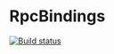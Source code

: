 # RpcBindings

[![Build status](https://ci.appveyor.com/api/projects/status/b4gb7mylto8rqq4v/branch/master?svg=true)](https://ci.appveyor.com/project/SerfzDvid/rpcbindings/branch/master)
